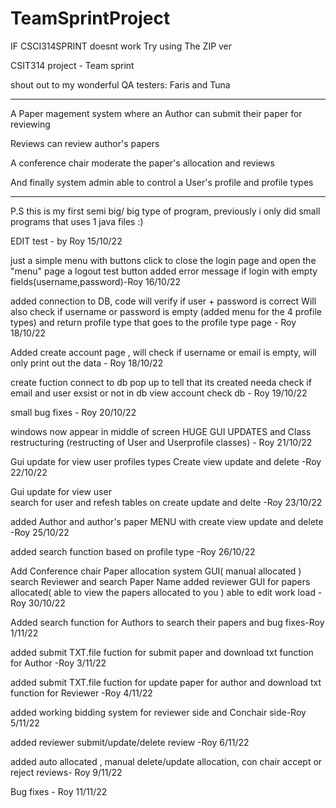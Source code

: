# TeamSprintProject
IF CSCI314SPRINT doesnt work Try using The ZIP ver

CSIT314 project - Team sprint

shout out to my wonderful QA testers: Faris and Tuna 

------------------------------------------

A Paper magement system where an Author can submit their paper for reviewing

Reviews can review author's papers

A conference chair moderate the paper's allocation and reviews

And finally system admin able to control a User's profile and profile types

------------------------------------------
P.S this is my first semi big/ big type of program, previously i only did small programs that uses 1 java files :)

EDIT test - by Roy 15/10/22

just a simple menu with buttons click to close the login page and open the "menu" page
a logout test button 
added error message if login with empty fields(username,password)-Roy 16/10/22

added connection to DB,
code will verify if user + password is correct 
Will also check if username or password is empty
(added menu for the 4 profile types)
and return profile type that goes to the profile type page - Roy 18/10/22

 Added create account page , will check if username or email is empty, will only print out the data - Roy 18/10/22

create fuction connect to db 
pop up to tell that its created
needa check if email and user exsist or not in db
view account check db - Roy 19/10/22

small bug fixes - Roy 20/10/22

windows now appear in middle of screen 
HUGE GUI UPDATES 
and Class restructuring (restructing of User and Userprofile classes) - Roy 21/10/22

Gui update for view user profiles types 
Create view update and delete -Roy 22/10/22

Gui update for view user  
search for user and refesh tables on create update and delte -Roy 23/10/22


added Author and author's paper MENU with create view update and delete -Roy 25/10/22

added search function based on profile type -Roy 26/10/22

Add Conference chair Paper allocation system GUI( manual allocated )
search Reviewer and search Paper Name 
added reviewer GUI for papers allocated( able to view the papers allocated to you ) 
able to edit work load
-Roy 30/10/22

Added search function for Authors to search their papers and bug fixes-Roy 1/11/22

added submit TXT.file fuction for submit paper and download txt function for Author -Roy 3/11/22


added submit TXT.file fuction for update paper for author
and download txt function for Reviewer -Roy 4/11/22 

added working bidding system for reviewer side and Conchair side-Roy 5/11/22 

added reviewer submit/update/delete review -Roy 6/11/22 

added auto allocated , manual delete/update allocation,
con chair accept or reject reviews- Roy 9/11/22


Bug fixes - Roy 11/11/22
